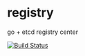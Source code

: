 # registry
go + etcd registry center

[![Build Status](https://travis-ci.com/ycjiafei/registry.svg?branch=master)](https://travis-ci.com/qiujiafei123/registry)
